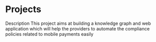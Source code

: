 # Projects

Description
This project aims at building a knowledge graph and web application which will help the providers to automate the compliance policies related to mobile payments easily
